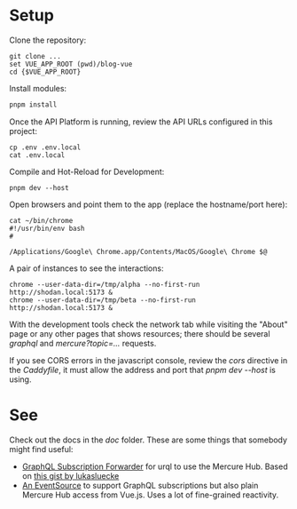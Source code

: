 # Setup
Clone the repository:
```shell
git clone ...
set VUE_APP_ROOT (pwd)/blog-vue
cd {$VUE_APP_ROOT}
```

Install modules:
```sh
pnpm install
```

Once the API Platform is running, review the API URLs configured in this project:
```shell
cp .env .env.local
cat .env.local
```
Compile and Hot-Reload for Development:
```shell
pnpm dev --host
```
Open browsers and point them to the app (replace the hostname/port here):
```shell
cat ~/bin/chrome
#!/usr/bin/env bash
#

/Applications/Google\ Chrome.app/Contents/MacOS/Google\ Chrome $@
```
A pair of instances to see the interactions:
```shell
chrome --user-data-dir=/tmp/alpha --no-first-run http://shodan.local:5173 &
chrome --user-data-dir=/tmp/beta --no-first-run http://shodan.local:5173 &
```

With the development tools check the network tab while visiting the "About" page or any other pages that shows resources; there should be several _graphql_ and  _mercure?topic=..._ requests.

If you see CORS errors in the javascript console, review the _cors_ directive in the _Caddyfile_, it must allow the address and port that _pnpm dev --host_ is using.
# See
Check out the docs in the _doc_ folder. These are some things that somebody might find useful:
- [GraphQL Subscription Forwarder](src/lib/urql.ts)  for urql to use the Mercure Hub. Based on [this gist by lukasluecke](https://gist.github.com/lukasluecke/0c8e2c12a955198926779a8691874c03) 
- [An EventSource](src/lib/sse.ts) to support GraphQL subscriptions but also plain Mercure Hub access from Vue.js. Uses a lot of fine-grained reactivity.

